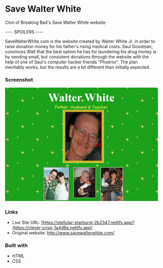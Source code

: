 # Save Walter White

Clon of Breaking Bad's Save Walter White website

---- SPOILERS ----

SaveWalterWhite.com is the website created by Walter White Jr. in order to raise donation money for his father's rising medical costs. Saul Goodman, convinces Walt that the best option he has for laundering his drug money is by sending small, but consistent donations through the website with the help of one of Saul's computer hacker friends "Phoenix". The plan inevitably works, but the results are a lot different than initially expected.

### Screenshot

![](./images/web-screenshot.png)

### Links

- Live Site URL: [https://stellular-starburst-2b2347.netlify.app/](https://clever-crisp-1a4d6e.netlify.app)
- Original website: http://www.savewalterwhite.com/

### Built with

- HTML
- CSS

